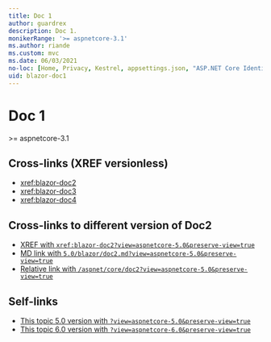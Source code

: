 ```yaml
---
title: Doc 1
author: guardrex
description: Doc 1.
monikerRange: '>= aspnetcore-3.1'
ms.author: riande
ms.custom: mvc
ms.date: 06/03/2021
no-loc: [Home, Privacy, Kestrel, appsettings.json, "ASP.NET Core Identity", cookie, Cookie, Blazor, "Blazor Server", "Blazor WebAssembly", "Identity", "Let's Encrypt", Razor, SignalR]
uid: blazor-doc1
---
```

# Doc 1

&gt;= aspnetcore-3.1

## Cross-links (XREF versionless)

* <xref:blazor-doc2>
* <xref:blazor-doc3>
* <xref:blazor-doc4>

## Cross-links to different version of Doc2

* [XREF with `xref:blazor-doc2?view=aspnetcore-5.0&preserve-view=true`](xref:blazor-doc2?view=aspnetcore-5.0&preserve-view=true)
* [MD link with `5.0/blazor/doc2.md?view=aspnetcore-5.0&preserve-view=true`](../../5.0/blazor/doc2.md?view=aspnetcore-5.0&preserve-view=true)
* [Relative link with `/aspnet/core/doc2?view=aspnetcore-5.0&preserve-view=true`](/aspnet/core/doc2?view=aspnetcore-5.0&preserve-view=true)

## Self-links

* [This topic 5.0 version with `?view=aspnetcore-5.0&preserve-view=true`](?view=aspnetcore-5.0&preserve-view=true)
* [This topic 6.0 version with `?view=aspnetcore-6.0&preserve-view=true`](?view=aspnetcore-6.0&preserve-view=true)
